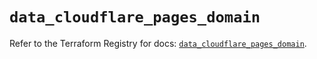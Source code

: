 # `data_cloudflare_pages_domain`

Refer to the Terraform Registry for docs: [`data_cloudflare_pages_domain`](https://registry.terraform.io/providers/cloudflare/cloudflare/5.11.0/docs/data-sources/pages_domain).
